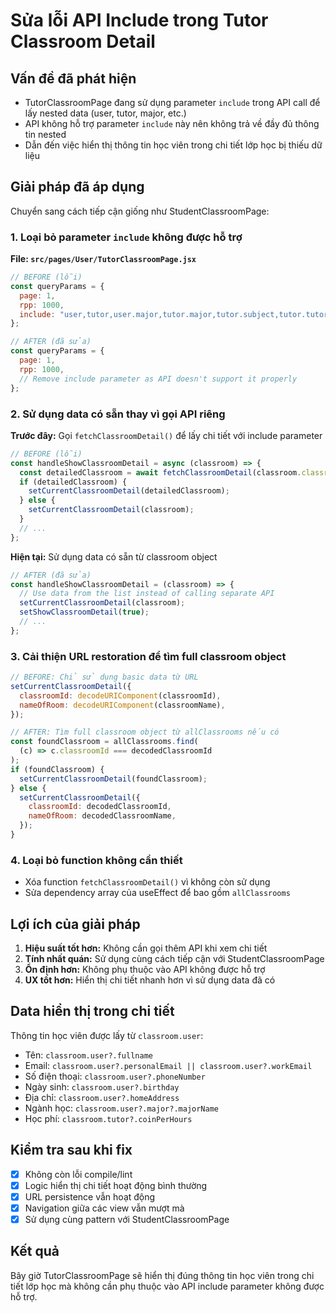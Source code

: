 # Sửa lỗi API Include trong Tutor Classroom Detail

## Vấn đề đã phát hiện

- TutorClassroomPage đang sử dụng parameter `include` trong API call để lấy nested data (user, tutor, major, etc.)
- API không hỗ trợ parameter `include` này nên không trả về đầy đủ thông tin nested
- Dẫn đến việc hiển thị thông tin học viên trong chi tiết lớp học bị thiếu dữ liệu

## Giải pháp đã áp dụng

Chuyển sang cách tiếp cận giống như StudentClassroomPage:

### 1. Loại bỏ parameter `include` không được hỗ trợ

**File: `src/pages/User/TutorClassroomPage.jsx`**

```javascript
// BEFORE (lỗi)
const queryParams = {
  page: 1,
  rpp: 1000,
  include: "user,tutor,user.major,tutor.major,tutor.subject,tutor.tutorLevel",
};

// AFTER (đã sửa)
const queryParams = {
  page: 1,
  rpp: 1000,
  // Remove include parameter as API doesn't support it properly
};
```

### 2. Sử dụng data có sẵn thay vì gọi API riêng

**Trước đây:** Gọi `fetchClassroomDetail()` để lấy chi tiết với include parameter

```javascript
// BEFORE (lỗi)
const handleShowClassroomDetail = async (classroom) => {
  const detailedClassroom = await fetchClassroomDetail(classroom.classroomId);
  if (detailedClassroom) {
    setCurrentClassroomDetail(detailedClassroom);
  } else {
    setCurrentClassroomDetail(classroom);
  }
  // ...
};
```

**Hiện tại:** Sử dụng data có sẵn từ classroom object

```javascript
// AFTER (đã sửa)
const handleShowClassroomDetail = (classroom) => {
  // Use data from the list instead of calling separate API
  setCurrentClassroomDetail(classroom);
  setShowClassroomDetail(true);
  // ...
};
```

### 3. Cải thiện URL restoration để tìm full classroom object

```javascript
// BEFORE: Chỉ sử dụng basic data từ URL
setCurrentClassroomDetail({
  classroomId: decodeURIComponent(classroomId),
  nameOfRoom: decodeURIComponent(classroomName),
});

// AFTER: Tìm full classroom object từ allClassrooms nếu có
const foundClassroom = allClassrooms.find(
  (c) => c.classroomId === decodedClassroomId
);
if (foundClassroom) {
  setCurrentClassroomDetail(foundClassroom);
} else {
  setCurrentClassroomDetail({
    classroomId: decodedClassroomId,
    nameOfRoom: decodedClassroomName,
  });
}
```

### 4. Loại bỏ function không cần thiết

- Xóa function `fetchClassroomDetail()` vì không còn sử dụng
- Sửa dependency array của useEffect để bao gồm `allClassrooms`

## Lợi ích của giải pháp

1. **Hiệu suất tốt hơn:** Không cần gọi thêm API khi xem chi tiết
2. **Tính nhất quán:** Sử dụng cùng cách tiếp cận với StudentClassroomPage
3. **Ổn định hơn:** Không phụ thuộc vào API không được hỗ trợ
4. **UX tốt hơn:** Hiển thị chi tiết nhanh hơn vì sử dụng data đã có

## Data hiển thị trong chi tiết

Thông tin học viên được lấy từ `classroom.user`:

- Tên: `classroom.user?.fullname`
- Email: `classroom.user?.personalEmail || classroom.user?.workEmail`
- Số điện thoại: `classroom.user?.phoneNumber`
- Ngày sinh: `classroom.user?.birthday`
- Địa chỉ: `classroom.user?.homeAddress`
- Ngành học: `classroom.user?.major?.majorName`
- Học phí: `classroom.tutor?.coinPerHours`

## Kiểm tra sau khi fix

- [x] Không còn lỗi compile/lint
- [x] Logic hiển thị chi tiết hoạt động bình thường
- [x] URL persistence vẫn hoạt động
- [x] Navigation giữa các view vẫn mượt mà
- [x] Sử dụng cùng pattern với StudentClassroomPage

## Kết quả

Bây giờ TutorClassroomPage sẽ hiển thị đúng thông tin học viên trong chi tiết lớp học mà không cần phụ thuộc vào API include parameter không được hỗ trợ.
